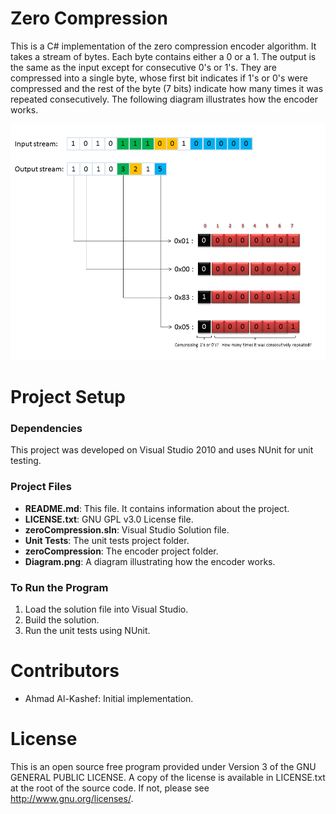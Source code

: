 
# Zero Compression #

This is a C# implementation of the zero compression encoder algorithm. It takes a stream of bytes. Each byte contains either a 0 or a 1. The output is the same as the input except for consecutive 0's or 1's. They are compressed into a single byte, whose first bit indicates if 1's or 0's were compressed and the rest of the byte (7 bits) indicate how many times it was repeated consecutively. The following diagram illustrates how the encoder works. 

![Zero Compression Encoder Illustration](https://github.com/alkashef/zero-compression/blob/master/Diagram.png)

# Project Setup #

### Dependencies ###
This project was developed on Visual Studio 2010 and uses NUnit for unit testing.

### Project Files ###

- **README.md**: This file. It contains information about the project.
- **LICENSE.txt**: GNU GPL v3.0 License file. 
- **zeroCompression.sln**: Visual Studio Solution file.
- **Unit Tests**: The unit tests project folder.
- **zeroCompression**: The encoder project folder. 
- **Diagram.png**: A diagram illustrating how the encoder works.

### To Run the Program ###

1. Load the solution file into Visual Studio.
2. Build the solution.
3. Run the unit tests using NUnit.

# Contributors #

- Ahmad Al-Kashef: Initial implementation.

# License #

This is an open source free program provided under Version 3 of the GNU GENERAL PUBLIC LICENSE. A copy of the license is available in LICENSE.txt at the root of the source code. If not, please see <http://www.gnu.org/licenses/>.